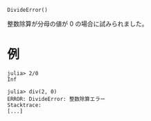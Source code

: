 ```
DivideError()
```

整数除算が分母の値が 0 の場合に試みられました。

# 例

```jldoctest
julia> 2/0
Inf

julia> div(2, 0)
ERROR: DivideError: 整数除算エラー
Stacktrace:
[...]
```
